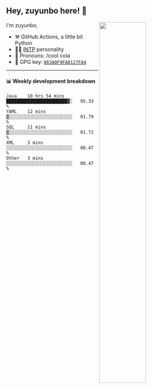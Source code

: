 

## Hey, zuyunbo here! :wave: 
[<img align="right" width="50%" src="https://github-readme-stats.vercel.app/api?username=zuyunbo&theme=dark&show_icons=true">](https://metrics.lecoq.io/ouuan?template=classic)

I'm zuyunbo,

-   :hammer_and_pick: GitHub Actions, a little bit Python
-   :man_scientist: [INTP](https://www.16personalities.com/profiles/3302586f07ca3) personality
-   :man: Pronouns: /cool cola
-   :key: GPG key: [`863A0F9FA8127FA4`](https://github.com/zuyunbo.gpg)

---

#### :bar_chart: Weekly development breakdown
<!--START_SECTION:waka-->
```text
Java    10 hrs 54 mins  ███████████████████████▓░   95.33 % 
YAML    12 mins         ▒░░░░░░░░░░░░░░░░░░░░░░░░   01.79 % 
SQL     11 mins         ▒░░░░░░░░░░░░░░░░░░░░░░░░   01.72 % 
XML     3 mins          ░░░░░░░░░░░░░░░░░░░░░░░░░   00.47 % 
Other   3 mins          ░░░░░░░░░░░░░░░░░░░░░░░░░   00.47 % 
```
<!--END_SECTION:waka-->

